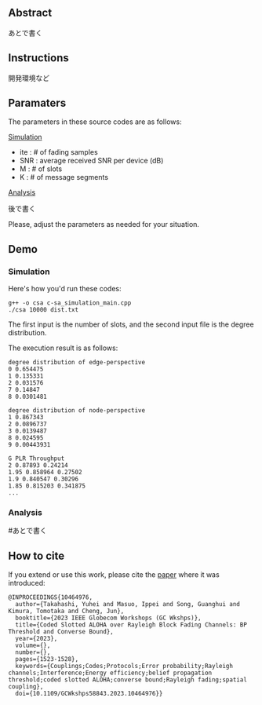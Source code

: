 ## Abstract

あとで書く

## Instructions
開発環境など


## Paramaters
The parameters in these source codes are as follows:

<ins>Simulation<ins>
- ite : # of fading samples
- SNR : average received SNR per device (dB)
- M : # of slots
- K : # of message segments
  
<ins>Analysis<ins>

後で書く

Please, adjust the parameters as needed for your situation.

## Demo
### Simulation
Here's how you'd run these codes:
```
g++ -o csa c-sa_simulation_main.cpp
./csa 10000 dist.txt
```
The first input is the number of slots, and the second input file is the degree distribution.

The execution result is as follows:
```
degree distribution of edge-perspective
0 0.654475
1 0.135331
2 0.031576
7 0.14847
8 0.0301481

degree distribution of node-perspective
1 0.867343
2 0.0896737
3 0.0139487
8 0.024595
9 0.00443931

G PLR Throughput
2 0.87893 0.24214
1.95 0.858964 0.27502
1.9 0.840547 0.30296
1.85 0.815203 0.341875
...
```

### Analysis
#あとで書く

## How to cite

If you extend or use this work, please cite the [paper](https://ieeexplore.ieee.org/document/10464976) where it was introduced:
```
@INPROCEEDINGS{10464976,
  author={Takahashi, Yuhei and Masuo, Ippei and Song, Guanghui and Kimura, Tomotaka and Cheng, Jun},
  booktitle={2023 IEEE Globecom Workshops (GC Wkshps)}, 
  title={Coded Slotted ALOHA over Rayleigh Block Fading Channels: BP Threshold and Converse Bound}, 
  year={2023},
  volume={},
  number={},
  pages={1523-1528},
  keywords={Couplings;Codes;Protocols;Error probability;Rayleigh channels;Interference;Energy efficiency;belief propagation threshold;coded slotted ALOHA;converse bound;Rayleigh fading;spatial coupling},
  doi={10.1109/GCWkshps58843.2023.10464976}}
```
